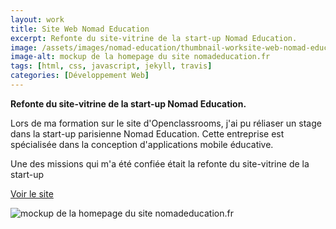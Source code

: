 ```yaml
---
layout: work
title: Site Web Nomad Education
excerpt: Refonte du site-vitrine de la start-up Nomad Education.
image: /assets/images/nomad-education/thumbnail-worksite-web-nomad-education.jpg
image-alt: mockup de la homepage du site nomadeducation.fr
tags: [html, css, javascript, jekyll, travis] 
categories: [Développement Web]
---
```


<p style="text-align:left">
    <strong>Refonte du site-vitrine de la start-up Nomad Education.</strong>
</p>

<p>Lors de ma formation sur le site d'Openclassrooms, j'ai pu réliaser un stage dans la start-up parisienne Nomad Education. Cette entreprise est spécialisée dans la conception d'applications mobile éducative.</p>

<p>Une des missions qui m'a été confiée était la refonte du site-vitrine de la start-up</p>

<p class="center">
    <a class="btn white-text" href="https://nomadeducation.fr/" target="_blank">Voir le site</a>
</p>

<p class="center">
    <img alt="mockup de la homepage du site nomadeducation.fr" src="{{ 'assets/images/nomad-education/thumbnail-worksite-web-nomad-education.jpg' | relative_url }}" />
</p>